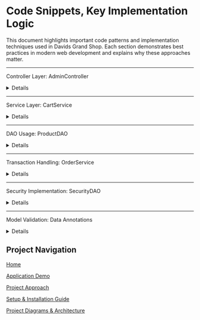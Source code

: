 # Code Snippets, Key Implementation Logic

This document highlights important code patterns and implementation techniques used in Davids Grand Shop. Each section demonstrates best practices in modern web development and explains why these approaches matter.

---

Controller Layer: AdminController

<details>

     public class AdminController : Controller
    {
    private readonly IHttpContextAccessor _context;
    private readonly ProductDAO repository;
    private readonly SecurityService _securityService;

    public AdminController(IHttpContextAccessor context, SecurityService securityService, IConfiguration configuration)
    {
        _context = context;
        _securityService = securityService;
        repository = new ProductDAO(configuration);
    }

    //helper method to check if the user is an admin
    private bool IsAdminUser()
    {
    string userName = _context.HttpContext.Session.GetString("UserName");
    bool IsAdmin = _context.HttpContext.Session.GetInt32("IsAdmin") == 1;
    return !string.IsNullOrEmpty(userName) && IsAdmin;
    }

    //admin can delete products
    public IActionResult DeleteProduct(int id)
    {
    if (!IsAdminUser())
    {
        return RedirectToAction("Index", "Home");
    }

    repository.Delete(id);
    return View("Product/Index", repository.AllProducts());
    }
    }
    
The AdminController is designed with security in mind, checking user roles for each action. It uses dependency injection to keep components loosely connected and delegates data tasks to the right services.

</details>

---

Service Layer: CartService

<details>

    public class CartService
    {
    private readonly IHttpContextAccessor _contextAccessor;
    private const string CartCookieKey = "TheCart";
    
    ///retrieves the current shopping cart from cookies.
    /// </summary>
    /// <returns>The list of items in the shopping cart.</returns>
    public List<CartItemModel> GetCart()
    {
    var cookies = _contextAccessor.HttpContext.Request.Cookies[CartCookieKey];
    if (string.IsNullOrEmpty(cookies))
    {
        return new List<CartItemModel>();
    }

    return JsonSerializer.Deserialize<List<CartItemModel>>(cookies);
    }

    ///saves the current shopping cart to cookies with a lifespan of 6 months.
    /// </summary>
    /// <param name="cart">The shopping cart to save.</param>
    public void SaveCart(List<CartItemModel> cart)
    {
    var cartJson = JsonSerializer.Serialize(cart);
    var options = new CookieOptions
    {
        Expires = DateTime.Now.AddMonths(6),
        HttpOnly = true,
        Secure = true,
        SameSite = SameSiteMode.Lax
    };

    _contextAccessor.HttpContext.Response.Cookies.Append(CartCookieKey, cartJson, options);
    }

    ///adds a product and its quantity to the shopping cart.
    /// </summary>
    /// <param name="product">the product to add.</param>
    /// <param name="quantity">the quantity of the product to add.</param>
    public void AddToCart(ProductModel product, int quantity)
    {
    var cart = GetCart();
    var existingItem = cart.FirstOrDefault(i => i.ProductId == product.Id);

    if (existingItem != null)
    {
        existingItem.Quantity += quantity;
    }
    else
    {
        cart.Add(new CartItemModel(product.Id, product.Name, product.Price, quantity));
    }

    SaveCart(cart);
    }
    
CartService is built without storing user state on the server. It securely uses cookies (with HttpOnly, Secure, and SameSite flags) to keep data safe, and offers a simple interface that hides how the data is stored.
  
</details>

---

DAO Usage: ProductDAO

<details>

    public class ProductDAO : IProductDataService
    {
    public List<ProductModel> AllProducts()
    {

    //assume nothing is found
    List<ProductModel> foundProducts = new List<ProductModel>();

    //uses prepared statements for security, username and password are defined below

    string sqlStatement = "SELECT * FROM dbo.Product";

    using (SqlConnection connection = new SqlConnection(connectionString))
    {
        SqlCommand command = new SqlCommand(sqlStatement, connection);


        try
        {
            connection.Open();
            SqlDataReader reader = command.ExecuteReader();

            while (reader.Read())
            {
				foundProducts.Add(new ProductModel(
					(int)reader["Id"],
					(string)reader["Name"],
					(decimal)reader["Price"],
					(string)reader["Description"],
					(int)reader["Quantity"])
                                                );
            }
        }
        catch (Exception ex)
        {
            Console.WriteLine(ex.Message);
        }
    }
    return foundProducts;
    }

    public List<ProductModel> SearchProducts(string searchTerm)
    {
      
      //assume nothing is found
      List<ProductModel> foundProducts = new List<ProductModel>();

    //uses prepared statements for security, username and password are defined below
    string sqlStatement = "SELECT * FROM dbo.Product WHERE Name LIKE @name";

    using (SqlConnection connection = new SqlConnection(connectionString))
    {
        SqlCommand command = new SqlCommand(sqlStatement, connection);

        //define the values of the two placeholders in the sql statement string
        command.Parameters.AddWithValue("@name", '%' + searchTerm + '%');


        try
        {
            connection.Open();
            SqlDataReader reader = command.ExecuteReader();

            while (reader.Read())
			{
				foundProducts.Add(new ProductModel(
					(int)reader["Id"],
					(string)reader["Name"],
					(decimal)reader["Price"],
					(string)reader["Description"],
					(int)reader["Quantity"]));
			}
		}
        catch (Exception ex)
        {
            Console.WriteLine(ex.Message);
        }
    }
    return foundProducts;
    }

ProductDAO follows the Repository pattern to organize data access. It uses parameterized queries to prevent SQL injection, handles resources safely with using statements, and includes error handling to keep the app stable

</details>

---

Transaction Handling: OrderService

<details>

    public class OrderService
    {
    
    private readonly string connectionString;

    public bool CreateOrder(OrderModel order)
    {
        bool success = false;

        using (SqlConnection connection = new SqlConnection(connectionString))
        {
            connection.Open();
            // Begin a transaction to ensure atomicity
            using (SqlTransaction transaction = connection.BeginTransaction())
            {
                try
                {
                    // insert the order
                    string insertOrderSql = "INSERT INTO Orders (UserName, OrderDate) OUTPUT INSERTED.Id VALUES (@UserName, @OrderDate)";
                    using (SqlCommand orderCmd = new SqlCommand(insertOrderSql, connection, transaction))
                    {
                        orderCmd.Parameters.AddWithValue("@UserName", order.UserName);
                        orderCmd.Parameters.AddWithValue("@OrderDate", order.OrderDate);
                        order.Id = (int)orderCmd.ExecuteScalar();
                    }

                    foreach (var item in order.Items)
                    {
                        // check inventory
                        string checkInventorySql = "SELECT Quantity FROM Product WHERE Id = @ProductId";
                        int availableQuantity = 0;
                        using (SqlCommand checkCmd = new SqlCommand(checkInventorySql, connection, transaction))
                        {
                            checkCmd.Parameters.AddWithValue("@ProductId", item.ProductId);
                            var result = checkCmd.ExecuteScalar();
                            if (result != null)
                                availableQuantity = Convert.ToInt32(result);
                            else
                                throw new Exception($"Product with Id {item.ProductId} not found.");
                        }

                        // validate inventory
                        if (item.Quantity > availableQuantity)
                            throw new Exception($"Insufficient inventory for product '{item.ProductName}'");

                        // insert order item & update inventory
                    }

                    //commit the transaction if all operations succeed
                    transaction.Commit();
                    success = true;
                }
                catch (Exception ex)
                {
                    //roll back all operations if any error occurs
                    transaction.Rollback();
                    Console.WriteLine($"Error in CreateOrder: {ex.Message}");
                }
            }
        }
        return success;
    }
    }
    
OrderService uses reliable transactions that follow ACID principles to keep data consistent. If something goes wrong during order creation or inventory updates, it rolls back the changes to prevent errors and maintain stability.

</details>

---

Security Implementation: SecurityDAO
 
<details>

    public class SecurityDAO
    {
    //connection string for the database
    private readonly string connectionString;

    ///authenticates a user by verifying their username and password hash.
      /// </summary>
    /// <param name="user">user model with username and password</param>
    /// <returns>true if user exists, otherwise false</returns>
    public bool FindUserByNameAndPassword(UserModel user)
    {
    bool isSuccessful = false; 

    string sqlStatement = "SELECT * FROM [RegistrationMain] WHERE UserName = @userName AND PasswordHash = @password";

    using (SqlConnection connection = new SqlConnection(connectionString))
    {
        SqlCommand command = new SqlCommand(sqlStatement, connection);
        command.Parameters.AddWithValue("@userName", user.UserName);
        command.Parameters.AddWithValue("@password", user.PasswordHash);

        try
        {
            connection.Open();
            SqlDataReader reader = command.ExecuteReader();

            if (reader.HasRows)
            {
                reader.Read();
                //retrieve user id
                user.Id = reader.GetInt32(reader.GetOrdinal("Id")); 
                //retrieve if is admin
                user.IsAdmin = reader.GetBoolean(reader.GetOrdinal("IsAdmin")); 
                isSuccessful = true;
            }
        }
        catch (Exception ex)
        {
            Console.WriteLine($"Error in FindUserByNameAndPassword: {ex.Message}");
        }
    }

    return isSuccessful;
    }

    ///registers a new user
    /// </summary>
    /// <param name="user">user registration model</param>
    /// <returns>true if registration is successful, otherwise false</returns>
    public bool RegisterUser(RegistrationModel user)
    {
    bool isSuccess = false;

    string sqlStatement = @"
    INSERT INTO [RegistrationMain] (FirstName, LastName, Sex, Age, State, Email, Username, PasswordHash, IsAdmin)
    VALUES (@FirstName, @LastName, @Sex, @Age, @State, @Email, @Username, @PasswordHash, @IsAdmin)";

    using (SqlConnection connection = new SqlConnection(connectionString))
    {
        SqlCommand command = new SqlCommand(sqlStatement, connection);

        // Set parameter values, handling null cases
        command.Parameters.AddWithValue("@FirstName", user.FirstName);
        command.Parameters.AddWithValue("@LastName", user.LastName);
        command.Parameters.AddWithValue("@Sex", user.Sex ?? (object)DBNull.Value);
        command.Parameters.AddWithValue("@Age", user.Age.HasValue ? (object)user.Age : DBNull.Value);
        command.Parameters.AddWithValue("@State", user.State ?? (object)DBNull.Value);
        command.Parameters.AddWithValue("@Email", user.Email);
        command.Parameters.AddWithValue("@Username", user.Username);
        command.Parameters.AddWithValue("@PasswordHash", user.Password);
        command.Parameters.AddWithValue("@IsAdmin", user.IsAdmin);

        try
        {
            connection.Open();
            int rowsAffected = command.ExecuteNonQuery();
            isSuccess = rowsAffected == 1; // Ensure exactly one row was inserted
        }
        catch (Exception ex)
        {
            Console.WriteLine($"Error in RegisterUser: {ex.Message}");
        }
    }

    return isSuccess;
    }
    
SecurityDAO handles authentication securely by using parameterized queries to block SQL injection. It also checks for null values to prevent database errors and validates input to keep data accurate and safe.

</details>

---

Model Validation: Data Annotations

<details>

    public class RegistrationModel
    
    {
      
    [Key]
    public int Id { get; set; }

    [Required]
    [DisplayName("First Name")]
    public string FirstName { get; set; }

    [Required]
    [DisplayName("Last Name")]
    public string LastName { get; set; }

    [Required]
    [DisplayName("Sex")]
    public string Sex { get; set; }

    [Required]
    [DisplayName("Age")]
    public int? Age { get; set; }

    [Required]
    [DisplayName("State")]
    public string State { get; set; }

    [Required]
    [DisplayName("Email")]
    public string Email { get; set; }

    [Required]
    [DisplayName("Username")]
    public string Username { get; set; }

    [Required]
    [DisplayName("Password")]
    public string Password { get; set; }

    public bool IsAdmin { get; set; }
    }


    public class ProductModel
    {
    
    public int Id { get; set; }
    
    public string? Name { get; set; }
    
    public decimal Price { get; set; }
    
    public string? Description { get; set; }
    
    [DisplayName("Quantity in Stock")]
    public int Quantity { get; set; }
    
    // Parameterized constructor for model initialization
    public ProductModel(int id, string? name, decimal price, string? description, int quantity)
    {
        Id = id;
        Name = name;
        Price = price;
        Description = description;
        Quantity = quantity;
    }
    
    // Default constructor
    public ProductModel() { }
    }

ProductModel uses data annotations to enforce validation rules and customize how data is shown. It supports nullable reference types for better safety and uses constructors to properly set up objects and support immutability.

</details>

## Project Navigation

[Home](README.md)

[Application Demo](Demo.md)

[Project Approach](Approach.md)

[Setup & Installation Guide](Setup.md)

[Project Diagrams & Architecture](diagrams.md)




